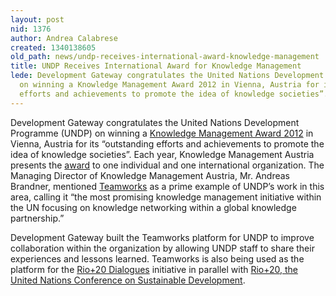 ```yaml
---
layout: post
nid: 1376
author: Andrea Calabrese
created: 1340138605
old_path: news/undp-receives-international-award-knowledge-management
title: UNDP Receives International Award for Knowledge Management
lede: Development Gateway congratulates the United Nations Development Programme (UNDP)
  on winning a Knowledge Management Award 2012 in Vienna, Austria for its “outstanding
  efforts and achievements to promote the idea of knowledge societies”.
---
```


Development Gateway congratulates the United Nations Development Programme (UNDP) on winning a [Knowledge Management Award 2012](http://www.undp.org/content/undp/en/home/presscenter/pressreleases/2012/06/14/undp-recognized-internationally-for-its-valuable-contributions-in-knowledge-management/#.T94K0njYd24.twitter) in Vienna, Austria for its “outstanding efforts and achievements to promote the idea of knowledge societies”. Each year, Knowledge Management Austria presents the [award](http://km-a.net/forschung/Pages/AgendaWissen2012.aspx) to one individual and one international organization. The Managing Director of Knowledge Management Austria, Mr. Andreas Brandner, mentioned [Teamworks](https://www.unteamworks.org/login) as a prime example of UNDP’s work in this area, calling it “the most promising knowledge management initiative within the UN focusing on knowledge networking within a global knowledge partnership.”

Development Gateway built the Teamworks platform for UNDP to improve collaboration within the organization by allowing UNDP staff to share their experiences and lessons learned. Teamworks is also being used as the platform for the [Rio+20 Dialogues](https://www.riodialogues.org/login) initiative in parallel with [Rio+20, the United Nations Conference on Sustainable Development](http://www.uncsd2012.org/).
